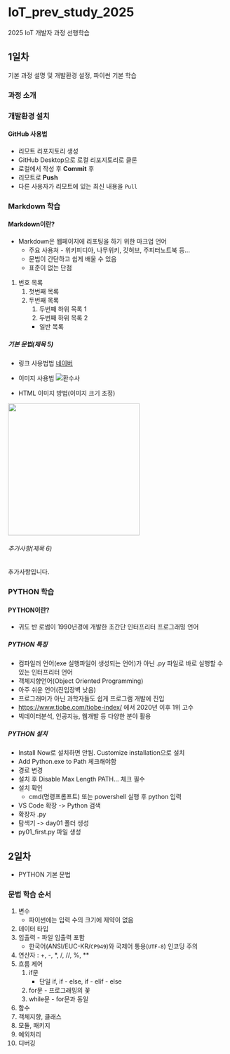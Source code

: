 # IoT_prev_study_2025
2025 IoT 개발자 과정 선행학습

## 1일차
기본 과정 설명 및 개발환경 설정, 파이썬 기본 학습

### 과정 소개

### 개발환경 설치

#### GitHub 사용법
- 리모트 리포지토리 생성
- GitHub Desktop으로 로컬 리포지토리로 클론
- 로컬에서 작성 후 **Commit** 후
- 리모트로 **Push**
- 다른 사용자가 리모트에 있는 최신 내용을 `Pull`

### Markdown 학습

#### Markdown이란?
- Markdown은 웹페이지에 리포팅을 하기 위한 마크업 언어
    - 주요 사용처 - 위키피디아, 나무위키, 깃허브, 주피터노트북 등...
    - 문법이 간단하고 쉽게 배울 수 있음
    - 표준이 없는 단점

1. 번호 목록
    1. 첫번째 목록
    2. 두번째 목록
        1. 두번째 하위 목록 1
        2. 두번째 하위 목록 2
        - 일반 목록


##### 기본 문법(제목 5)
- 링크 사용법법
[네이버](https://www.naver.com)

- 이미지 사용법
![환수사](https://ssl.pstatic.net/melona/libs/1522/1522020/aa5b48b7e7f7e1e6d44c_20250109174152630.jpg)

- HTML 이미지 방법(이미지 크기 조정)
<img src="https://ssl.pstatic.net/melona/libs/1522/1522020/aa5b48b7e7f7e1e6d44c_20250109174152630.jpg" width = "300">

###### 추가사항(제목 6)
추가사항입니다.

### PYTHON 학습

#### PYTHON이란?
- 귀도 반 로썸이 1990년경에 개발한 초간단 인터프리터 프로그래밍 언어

##### PYTHON 특징
- 컴파일러 언어(exe 실행파일이 생성되는 언어)가 아닌 .py 파일로 바로 실행할 수 있는 인터프리터 언어
- 객체지향언어(Object Oriented Programming)
- 아주 쉬운 언어(진입장벽 낮음)
- 프로그래머가 아닌 과학자들도 쉽게 프로그램 개발에 진입
- https://www.tiobe.com/tiobe-index/ 에서 2020년 이후 1위 고수
- 빅데이터분석, 인공지능, 웹개발 등 다양한 분야 활용

##### PYTHON 설치
- Install Now로 설치하면 안됨. Customize installation으로 설치
- Add Python.exe to Path 체크해야함
- 경로 변경
- 설치 후 Disable Max Length PATH... 체크 필수
- 설치 확인
    - cmd(명령프롬프트) 또는 powershell 실행 후 python 입력
- VS Code 확장 -> Python 검색
- 확장자 .py 
- 탐색기 -> day01 폴더 생성
- py01_first.py 파일 생성

## 2일차
- PYTHON 기본 문법

### 문법 학습 순서
1. 변수
    - 파이썬에는 입력 수의 크기에 제약이 없음
2. 데이터 타입 
3. 입출력 - 파일 입출력 포함
    - 한국어(ANSI/EUC-KR/`CP949`)와 국제어 통용(`UTF-8`) 인코딩 주의
4. 연산자 : +, -, *, /, //, %, **
5. 흐름 제어
    1. if문
        - 단일 if, if - else, if - elif - else
    2. for문 - 프로그래밍의 꽃
    3. while문 - for문과 동일
6. 함수
7. 객체지향, 클래스
8. 모듈, 패키지
9. 예외처리
10. 디버깅

